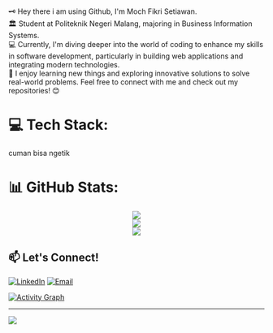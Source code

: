 🗝️ Hey there i am using Github, I'm Moch Fikri Setiawan.<br>
🏛️ Student at Politeknik Negeri Malang, majoring in Business Information Systems.<br>
💻 Currently, I'm diving deeper into the world of coding to enhance my skills in software development, particularly in building web applications and integrating modern technologies.<br>
🚀 I enjoy learning new things and exploring innovative solutions to solve real-world problems. Feel free to connect with me and check out my repositories! 😊<br>

# 💻 Tech Stack:
cuman bisa ngetik

# 📊 GitHub Stats:
<div align="center">
  <img src="https://github-readme-stats.vercel.app/api?username=fikrisn&theme=midnight-purple&hide_border=false&include_all_commits=true&count_private=true" /><br/>
  <img src="https://github-readme-streak-stats.herokuapp.com/?user=fikrisn&theme=midnight-purple&hide_border=false" /><br/>
  <img src="https://github-readme-stats.vercel.app/api/top-langs/?username=fikrisn&theme=midnight-purple&hide_border=false&include_all_commits=true&count_private=true&layout=compact" />
</div>

## 📫 Let's Connect!
[![LinkedIn](https://img.shields.io/badge/LinkedIn-0077B5?style=for-the-badge&logo=linkedin&logoColor=white)]([your-link](https://www.linkedin.com/in/moch-fikri-setiawan-43183b252/))
[![Email](https://img.shields.io/badge/Email-D14836?style=for-the-badge&logo=gmail&logoColor=white)](mailto:fikrismksore@gmail.com)

[![Activity Graph](https://github-readme-activity-graph.vercel.app/graph?username=your-username&theme=react-dark)](https://github.com/fikrisn)

---
[![](https://visitcount.itsvg.in/api?id=fikrisn&icon=0&color=0)](https://visitcount.itsvg.in)

<!-- Proudly created with GPRM ( https://gprm.itsvg.in ) -->
